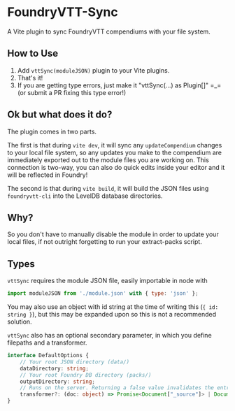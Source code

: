 # FoundryVTT-Sync

A Vite plugin to sync FoundryVTT compendiums with your file system.

## How to Use

1. Add `vttSync(moduleJSON)` plugin to your Vite plugins.
2. That's it!
3. If you are getting type errors, just make it "vttSync(...) as Plugin[]" =\_= (or submit a PR fixing this type error!)

## Ok but what does it do?

The plugin comes in two parts.

The first is that during `vite dev`, it will sync any `updateCompendium` changes to your local file system, so any updates you make to the compendium are immediately exported out to the module files you are working on. This connection is two-way, you can also do quick edits inside your editor and it will be reflected in Foundry!

The second is that during `vite build`, it will build the JSON files using `foundryvtt-cli` into the LevelDB database directories.

## Why?

So you don't have to manually disable the module in order to update your local files, if not outright forgetting to run your extract-packs script.

## Types

`vttSync` requires the module JSON file, easily importable in node with
```js
import moduleJSON from './module.json' with { type: 'json' };
```
You may also use an object with id string at the time of writing this (`{ id: string }`), but this may be expanded upon so this is not a recommended solution.

`vttSync` also has an optional secondary parameter, in which you define filepaths and a transformer.
```ts
interface DefaultOptions {
    // Your root JSON directory (data/)
    dataDirectory: string;
    // Your root Foundry DB directory (packs/)
    outputDirectory: string;
    // Runs on the server. Returning a false value invalidates the entry, causing no changes to be made.
    transformer?: (doc: object) => Promise<Document["_source"]> | Document["_source"] | Promise<false> | false;
}
```
